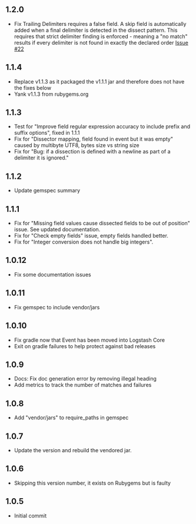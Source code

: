 ## 1.2.0
  - Fix Trailing Delimiters requires a false field. A skip field is
  automatically added when a final delimiter is detected in the dissect pattern.
  This requires that strict delimiter finding is enforced  - meaning a "no match"
  results if every delimiter is not found in exactly the declared order
  [Issue #22](https://github.com/logstash-plugins/logstash-filter-dissect/issues/22)

## 1.1.4
  - Replace v1.1.3 as it packaged the v1.1.1 jar and therefore does not have the fixes below
  - Yank v1.1.3 from rubygems.org

## 1.1.3
  - Test for "Improve field regular expression accuracy to include prefix and suffix options", fixed in 1.1.1
  - Fix for "Dissector mapping, field found in event but it was empty" caused by multibyte UTF8, bytes size vs string size
  - Fix for "Bug: if a dissection is defined with a newline as part of a delimiter it is ignored."

## 1.1.2
  - Update gemspec summary

## 1.1.1
  - Fix for "Missing field values cause dissected fields to be out of position" issue. See updated documentation.
  - Fix for "Check empty fields" issue, empty fields handled better.
  - Fix for "Integer conversion does not handle big integers".
  
## 1.0.12
  - Fix some documentation issues

## 1.0.11
 - Fix gemspec to include vendor/jars

## 1.0.10
 - Fix gradle now that Event has been moved into Logstash Core
 - Exit on gradle failures to help protect against bad releases 

## 1.0.9
 - Docs: Fix doc generation error by removing illegal heading
 - Add metrics to track the number of matches and failures

## 1.0.8
 - Add "vendor/jars" to require_paths in gemspec

## 1.0.7
 - Update the version and rebuild the vendored jar.

## 1.0.6
 - Skipping this version number, it exists on Rubygems but is faulty

## 1.0.5
 - Initial commit
